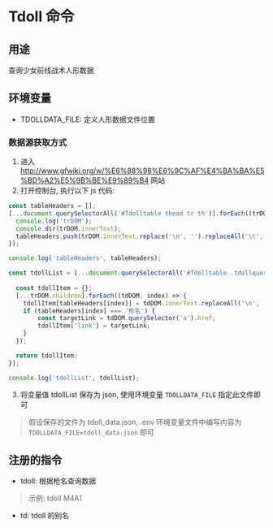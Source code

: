 # Tdoll 命令

## 用途

查询少女前线战术人形数据

## 环境变量

- TDOLLDATA_FILE: 定义人形数据文件位置

### 数据源获取方式

1. 进入 http://www.gfwiki.org/w/%E6%88%98%E6%9C%AF%E4%BA%BA%E5%BD%A2%E5%9B%BE%E9%89%B4 网站
2. 打开控制台, 执行以下 js 代码:
```js
const tableHeaders = [];
[...document.querySelectorAll('#Tdolltable thead tr th')].forEach((trDOM, index) => {
  console.log('trDOM');
  console.dir(trDOM.innerText);
  tableHeaders.push(trDOM.innerText.replace('\n', '').replaceAll('\t', ''));
});

console.log('tableHeaders', tableHeaders);

const tdollList = [...document.querySelectorAll('#Tdolltable .tdollqueryline')].map(trDOM => {
  
  const tdollItem = {};
  [...trDOM.children].forEach((tdDOM, index) => {
    tdollItem[tableHeaders[index]] = tdDOM.innerText.replaceAll('\n', '').replaceAll('\t', '');
    if (tableHeaders[index] === '枪名') {
        const targetLink = tdDOM.querySelector('a').href;
        tdollItem['link'] = targetLink;
    }
  });

  return tdollItem;
});

console.log('tdollList', tdollList);
```
3. 将变量值 tdollList 保存为 json, 使用环境变量 `TDOLLDATA_FILE` 指定此文件即可

> 假设保存的文件为 tdoll_data.json, .env 环境变量文件中编写内容为 `TDOLLDATA_FILE=tdoll_data.json` 即可

## 注册的指令

- tdoll: 根据枪名查询数据
> 示例: tdoll M4A1
- td: tdoll 的别名

